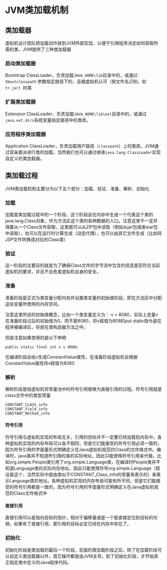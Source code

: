 # JVM类加载机制

## 类加载器

虚拟机设计团队把加载动作放到JVM外部实现，以便于引用程序决定如何获取所需的类，JVM提供了三种类加载器

### 启动类加载器

Bootstrap ClassLoader，负责加载`JAVA_HOME\lib`目录中的，或通过`-Xbootclasspath` 参数指定路径下的，且被虚拟机认可（按文件名识别，如`tr.jar`）的类

### 扩展类加载器

Extension ClassLoader，负责加载`JAVA_HOME\lib\ext`目录中的，或通过`java.ext.dirs`系统变量指定路径中的类库。

### 应用程序类加载器

Application ClassLoader，负责加载用户路径（`classpath`）上的类库。JVM通过双亲委派进行类的加载，当然我们也可以通过继承`java.lang.ClassLoader`实现自定义的类加载器。

## 类加载过程

JVM类加载机制主要分为以下五个部分：加载、验证、准备、解析、初始化

### 加载

加载是类加载过程中的一个阶段，这个阶段会在内存中生成一个代表这个类的java.lang.Class对象，作为方法区这个类的各种数据的入口。注意这里不一定非得要从一个Class文件获取，这里既可以从ZIP包中读取（例如从jar包或者war包中读取），也可以在运行时计算生成（动态代理），也可以由其它文件生成（比如将JSP文件转换成对应的Class类）

### 验证

这一阶段的主要目的就是为了确保Class文件的字节流中包含的信息是否符合当前虚拟机的要求，并且不会危害虚拟机自身的安全。

### 准备

准备阶段是正式为类变量分配内存并设置类变量的初始值阶段，即在方法区中分配这些变量所使用的内存空间。

注意这里所说的初始值概念，比如一个类变量定义为： v = 8080，实际上变量v在准备阶段过后的初始值为0，而不是8080，将v赋值为808的put static指令是在程序被编译后，存放在类构造器方法之中。

但是注意如果使用的是以下申明

```
public static final int v = 8080;
```

在编译阶段会给v生成ConstantValue属性，在准备阶段虚拟机会根据ConstantValue属性将v赋值为8080

### 解析

解析阶段是指虚拟机将常量池中的符号引用替换为直接引用的过程。符号引用就是class文件中的类型常量

```
CONSTANT_CLASS_info
CONSTANT_Field_info
CONSTANT_Method_info
```

#### 符号引用

符号引用与虚拟机实现的布局无关，引用的目标并不一定要已经加载到内存中。各种虚拟机实现的内存布局可以各不相同，但是它们能接受的符号引用必须一致的，因为符号引用的字面量形式明确定义在Java虚拟机规范的Class的文件格式中。编译时，java类并不知道所引用的类的实际地址，因此只能使用符号引用来代替。比如org.simple.People类引用了org.simple.Language类，在编译时People类并不知道Language类的实际内存地址，因此只能使用符号org.simple.Language（假设是这个，当然实际中是由类似于CONSTANT_Class_info的常量来表示的）来表示Language类的地址。各种虚拟机实现的内存布局可能有所不同，但是它们能接受的符号引用都是一致的，因为符号引用的字面量形式明确定义在Java虚拟机规范的Class文件格式中

#### 直接引用

直接引用可以是指向目标的指针，相对于偏移量或是一个能直接定位到目标的句柄，如果有了直接引用，那引用的目标必定已经在内存中存在了。

### 初始化

初始化阶段是类加载的最后一个阶段，前面的类加载阶段之后，除了在加载阶段可以自定义类加载器以外，其它操作都是由JVM主导，到了初始化阶段，才开始真正指定类中定义的Java程序代码。